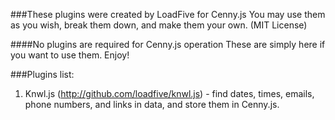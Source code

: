 ###These plugins were created by LoadFive for Cenny.js
You may use them as you wish, break them down, and make them your own.
(MIT License)

####No plugins are required for Cenny.js operation
These are simply here if you want to use them. Enjoy!


###Plugins list:

1. Knwl.js (http://github.com/loadfive/knwl.js) - find dates, times, emails, phone numbers, and links in data, and store them in Cenny.js.